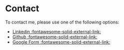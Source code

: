 # Contact

To contact me, please use one of the following options:

- [Linkedin :fontawesome-solid-external-link:](https://www.linkedin.com/in/alexander-kirilov-b0373a62/)
- [Github :fontawesome-solid-external-link:](https://github.com/sashokbg/)
- [Google Form :fontawesome-solid-external-link:](https://forms.gle/urr1FeuvyW8fZL1e9)
